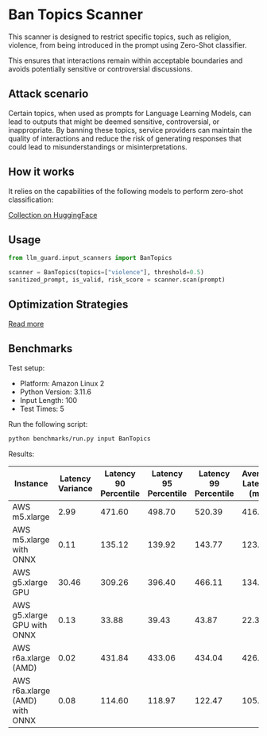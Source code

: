 # Ban Topics Scanner

This scanner is designed to restrict specific topics, such as religion, violence, from being introduced in the prompt
using Zero-Shot classifier.

This ensures that interactions remain within acceptable boundaries and avoids potentially sensitive or controversial
discussions.

## Attack scenario

Certain topics, when used as prompts for Language Learning Models, can lead to outputs that might be deemed sensitive,
controversial, or inappropriate. By banning these topics, service providers can maintain the quality of interactions and
reduce the risk of generating responses that could lead to misunderstandings or misinterpretations.

## How it works

It relies on the capabilities of the following models to perform zero-shot classification:

[Collection on HuggingFace](https://huggingface.co/collections/MoritzLaurer/zeroshot-classifiers-6548b4ff407bb19ff5c3ad6f)

## Usage

```python
from llm_guard.input_scanners import BanTopics

scanner = BanTopics(topics=["violence"], threshold=0.5)
sanitized_prompt, is_valid, risk_score = scanner.scan(prompt)
```

## Optimization Strategies

[Read more](../tutorials/optimization.md)

## Benchmarks

Test setup:

- Platform: Amazon Linux 2
- Python Version: 3.11.6
- Input Length: 100
- Test Times: 5

Run the following script:

```sh
python benchmarks/run.py input BanTopics
```

Results:

| Instance                       | Latency Variance | Latency 90 Percentile | Latency 95 Percentile | Latency 99 Percentile | Average Latency (ms) | QPS     |
|--------------------------------|------------------|-----------------------|-----------------------|-----------------------|----------------------|---------|
| AWS m5.xlarge                  | 2.99             | 471.60                | 498.70                | 520.39                | 416.47               | 240.11  |
| AWS m5.xlarge with ONNX        | 0.11             | 135.12                | 139.92                | 143.77                | 123.71               | 808.31  |
| AWS g5.xlarge GPU              | 30.46            | 309.26                | 396.40                | 466.11                | 134.50               | 743.47  |
| AWS g5.xlarge GPU with ONNX    | 0.13             | 33.88                 | 39.43                 | 43.87                 | 22.38                | 4467.55 |
| AWS r6a.xlarge (AMD)           | 0.02             | 431.84                | 433.06                | 434.04                | 426.87               | 234.26  |
| AWS r6a.xlarge (AMD) with ONNX | 0.08             | 114.60                | 118.97                | 122.47                | 105.69               | 946.14  |
